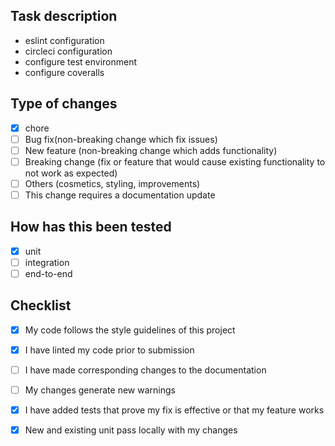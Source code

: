 ## Task description

- eslint configuration
- circleci configuration
- configure test environment
- configure coveralls

## Type of changes

- [x] chore
- [ ] Bug fix(non-breaking change which fix issues)
- [ ] New feature (non-breaking change which adds functionality)
- [ ] Breaking change (fix or feature that would cause existing functionality to not work as expected)
- [ ] Others (cosmetics, styling, improvements)
- [ ] This change requires a documentation update

## How has this been tested

 - [x] unit
 - [ ] integration
 - [ ] end-to-end

## Checklist

- [x] My code follows the style guidelines of this project
- [x] I have linted my code prior to submission
- [ ] I have made corresponding changes to the documentation
- [ ] My changes generate new warnings
- [x] I have added tests that prove my fix is effective or that my feature works
- [x] New and existing unit pass locally with my changes

